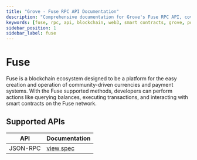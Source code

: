 ```yaml
---
title: "Grove - Fuse RPC API Documentation"
description: "Comprehensive documentation for Grove's Fuse RPC API, covering endpoint details and integration strategies for blockchain developers."
keywords: [fuse, rpc, api, blockchain, web3, smart contracts, grove, pocket, pokt]
sidebar_position: 1
sidebar_label: fuse
---
```


# Fuse
Fuse is a blockchain ecosystem designed to be a platform for the easy creation and operation of community-driven currencies and payment systems. With the Fuse supported methods, developers can perform actions like querying balances, executing transactions, and interacting with smart contracts on the Fuse network.

## Supported APIs

| API      | Documentation                      |
| -------- | ---------------------------------- |
| JSON-RPC | [view spec](../grove-api/api-definition/definition#json-rpc-supported-methods) |
